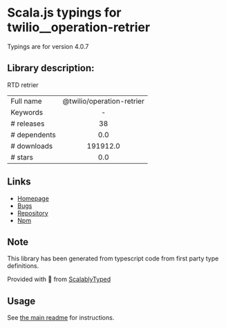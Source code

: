 
# Scala.js typings for twilio__operation-retrier

Typings are for version 4.0.7

## Library description:
RTD retrier

|                    |                 |
| ------------------ | :-------------: |
| Full name          | @twilio/operation-retrier |
| Keywords           | - |
| # releases         | 38 |
| # dependents       | 0.0 |
| # downloads        | 191912.0 |
| # stars            | 0.0 |

## Links
- [Homepage](https://github.com/twilio/operation-retrier.ts#readme)
- [Bugs](https://github.com/twilio/operation-retrier.ts/issues)
- [Repository](https://github.com/twilio/operation-retrier.ts)
- [Npm](https://www.npmjs.com/package/%40twilio%2Foperation-retrier)
    


## Note
This library has been generated from typescript code from first party type definitions.

Provided with :purple_heart: from [ScalablyTyped](https://github.com/oyvindberg/ScalablyTyped)

## Usage
See [the main readme](../../readme.md) for instructions.


